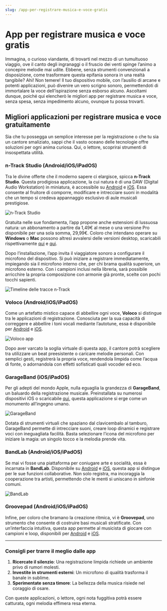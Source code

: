 ```yaml
---
slug: /app-per-registrare-musica-e-voce-gratis
---
```


# App per registrare musica e voce gratis

Immagina, o curioso viandante, di trovarti nel mezzo di un tumultuoso viaggio, ove il canto degli ingranaggi o il fruscio dei venti spinge l’animo a concepire melodie mai udite. Ebbene, senza strumenti convenzionali a disposizione, come trasformare questa epifania sonora in una realtà tangibile? Ahi! Non temere! Il tuo dispositivo mobile, con l’ausilio di arcane e potenti applicazioni, può divenire un vero scrigno sonoro, permettendoti di immortalare la voce dell’ispirazione senza esborso alcuno. Ascoltami dunque, poiché qui elencherò le migliori app per registrare musica e voce, senza spesa, senza impedimento alcuno, ovunque tu possa trovarti.

## Migliori applicazioni per registrare musica e voce gratuitamente

Sia che tu possegga un semplice interesse per la registrazione o che tu sia un cantore smaliziato, sappi che il vasto oceano delle tecnologie offre soluzioni per ogni anima curiosa. Qui, o lettore, scoprirai strumenti di insospettata utilità.

### n-Track Studio (Android/iOS/iPadOS)

Tra le divine offerte che il moderno sapere ci elargisce, spicca **n-Track Studio**. Questa prodigiosa applicazione, la cui natura è di una DAW (Digital Audio Workstation) in miniatura, è accessibile su [Android](https://play.google.com/store/apps/details?id=com.ntrack.studio.demo) e [iOS](https://apps.apple.com/it/app/n-track-studio-daw-fai-musica/id1130289718). Essa consente al fruitore di comporre, modificare e intrecciare suoni in modalità che un tempo si credeva appannaggio esclusivo di aule musicali prestigiose.

![n-Track Studio](/guide-img/output/e74395d3.jpg)

Gratuita nelle sue fondamenta, l’app propone anche estensioni di lussuosa natura: un abbonamento a partire da 1,49€ al mese o una versione Pro disponibile per una sola somma, 29,99€. Coloro che intendano operare su **Windows** o **Mac** possono altresì avvalersi delle versioni desktop, scaricabili rispettivamente [qui](https://apps.microsoft.com/detail/xp8lg4st7h3gbf?hl=it-it&gl=IT) e [qui](https://ntrack.com/it/download.php).

Dopo l’installazione, l’app invita il viaggiatore sonoro a configurare il microfono del dispositivo. Si può iniziare a registrare immediatamente, impiegando sia il microfono interno che, per chi brama qualità superiore, un microfono esterno. Con i campioni inclusi nella libreria, sarà possibile arricchire la propria composizione con armonie già pronte, scelte con pochi tocchi sapienti.

![Timeline delle tracce n-Track](/guide-img/output/a7f1cd39.jpg)

### Voloco (Android/iOS/iPadOS)

Come un artefatto mistico capace di abbellire ogni voce, **Voloco** si distingue tra le applicazioni di registrazione. Conosciuta per la sua capacità di correggere e abbellire i toni vocali mediante l’autotune, essa è disponibile per [Android](https://play.google.com/store/apps/details?id=com.jazarimusic.voloco) e [iOS](https://apps.apple.com/it/app/voloco-vocal-studio/id1052970183).

![Voloco app](/guide-img/output/f311e6cb.jpg)

Dopo aver varcato la soglia virtuale di questa app, il cantore potrà scegliere tra utilizzare un beat preesistente o caricare melodie personali. Con semplici gesti, registrerà la propria voce, rendendola limpida come l’acqua di fonte, o adornandola con effetti sofisticati quali vocoder ed eco.

### GarageBand (iOS/iPadOS)

Per gli adepti del mondo Apple, nulla eguaglia la grandezza di **GarageBand**, un baluardo della registrazione musicale. Preinstallata su numerosi dispositivi iOS o scaricabile [qui](https://apps.apple.com/it/app/garageband/id408709785), questa applicazione si erge come un monumento all’ingegno umano.

![GarageBand](/guide-img/output/60da9fb9.jpg)

Dotata di strumenti virtuali che spaziano dal clavicembalo al tamburo, GarageBand permette di intrecciare suoni, creare loop dinamici e registrare voci con ineguagliata facilità. Basta selezionare l’icona del microfono per iniziare la magia: un singolo tocco e la melodia prende vita.

### BandLab (Android/iOS/iPadOS)

Se mai vi fosse una piattaforma per coniugare arte e socialità, essa è incarnata in **BandLab**. Disponibile su [Android](https://play.google.com/store/apps/details?id=com.bandlab.bandlab) e [iOS](https://apps.apple.com/it/app/bandlab-music-making-studio/id968585775), questa app si distingue per le sue funzioni collaborative. Non solo registra, ma incoraggia la cooperazione tra artisti, permettendo che le menti si uniscano in sinfonie comuni.

![BandLab](/guide-img/output/cc375333.jpg)

### Groovepad (Android/iOS/iPadOS)

Infine, per coloro che bramano la creazione ritmica, vi è **Groovepad**, uno strumento che consente di costruire basi musicali stratificate. Con un’interfaccia intuitiva, questa app permette al musicista di giocare con campioni e loop, disponibili per [Android](https://play.google.com/store/apps/details?id=com.easybrain.make.music) e [iOS](https://apps.apple.com/it/app/groovepad-fare-musica-ritmi/id1454398991).

---

### Consigli per trarre il meglio dalle app

1. **Ricercate il silenzio**: Una registrazione limpida richiede un ambiente privo di rumori molesti.
2. **Investite in strumenti esterni**: Un microfono di qualità trasforma il banale in sublime.
3. **Sperimentate senza timore**: La bellezza della musica risiede nel coraggio di osare.

Con queste applicazioni, o lettore, ogni nota fuggitiva potrà essere catturata, ogni melodia effimera resa eterna.
